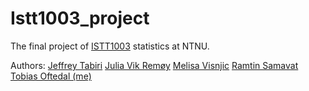 # Istt1003_project

The final project of [ISTT1003](https://www.ntnu.no/studier/emner/ISTT1003#tab=omEmnet) statistics at NTNU.

Authors:
[Jeffrey Tabiri](https://github.com/JeffTabiri)
[Julia Vik Remøy](https://github.com/juliavikr)
[Melisa Visnjic](https://github.com/Melo1meli12345)
[Ramtin Samavat](https://github.com/RamtinS)
[Tobias Oftedal (me)](https://github.com/Skippyoftedal)

